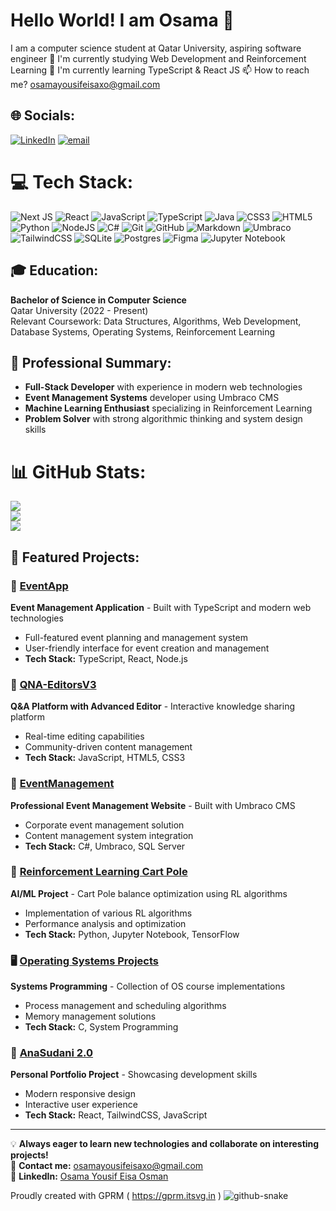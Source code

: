 # Hello World! I am Osama 👋
I am a computer science student at Qatar University, aspiring software engineer
🔭 I'm currently studying Web Development and Reinforcement Learning 
🌱 I'm currently learning TypeScript & React JS
📫 How to reach me? osamayousifeisaxo@gmail.com


## 🌐 Socials:
[![LinkedIn](https://img.shields.io/badge/LinkedIn-%230077B5.svg?logo=linkedin&logoColor=white)](https://www.linkedin.com/in/osama-yousif-eisa-osman) 
[![email](https://img.shields.io/badge/Email-D14836?logo=gmail&logoColor=white)](mailto:osamayousifeisaxo@gmail.com)

# 💻 Tech Stack:
![Next JS](https://img.shields.io/badge/Next-black?style=for-the-badge&logo=next.js&logoColor=white) ![React](https://img.shields.io/badge/react-%2320232a.svg?style=for-the-badge&logo=react&logoColor=%2361DAFB) ![JavaScript](https://img.shields.io/badge/javascript-%23323330.svg?style=for-the-badge&logo=javascript&logoColor=%23F7DF1E) ![TypeScript](https://img.shields.io/badge/typescript-%23007ACC.svg?style=for-the-badge&logo=typescript&logoColor=white) ![Java](https://img.shields.io/badge/java-%23ED8B00.svg?style=for-the-badge&logo=openjdk&logoColor=white) ![CSS3](https://img.shields.io/badge/css3-%231572B6.svg?style=for-the-badge&logo=css3&logoColor=white) ![HTML5](https://img.shields.io/badge/html5-%23E34F26.svg?style=for-the-badge&logo=html5&logoColor=white) ![Python](https://img.shields.io/badge/python-3670A0?style=for-the-badge&logo=python&logoColor=ffdd54) ![NodeJS](https://img.shields.io/badge/node.js-6DA55F?style=for-the-badge&logo=node.js&logoColor=white) ![C#](https://img.shields.io/badge/c%23-%23239120.svg?style=for-the-badge&logo=c-sharp&logoColor=white) ![Git](https://img.shields.io/badge/git-%23F05033.svg?style=for-the-badge&logo=git&logoColor=white) ![GitHub](https://img.shields.io/badge/github-%23121011.svg?style=for-the-badge&logo=github&logoColor=white) ![Markdown](https://img.shields.io/badge/markdown-%23000000.svg?style=for-the-badge&logo=markdown&logoColor=white) ![Umbraco](https://img.shields.io/badge/Umbraco-3544B1.svg?style=for-the-badge&logo=Umbraco&logoColor=white) ![TailwindCSS](https://img.shields.io/badge/tailwindcss-%2338B2AC.svg?style=for-the-badge&logo=tailwind-css&logoColor=white) ![SQLite](https://img.shields.io/badge/sqlite-%2307405e.svg?style=for-the-badge&logo=sqlite&logoColor=white) ![Postgres](https://img.shields.io/badge/postgres-%23316192.svg?style=for-the-badge&logo=postgresql&logoColor=white) ![Figma](https://img.shields.io/badge/figma-%23F24E1E.svg?style=for-the-badge&logo=figma&logoColor=white) ![Jupyter Notebook](https://img.shields.io/badge/jupyter-%23FA0F00.svg?style=for-the-badge&logo=jupyter&logoColor=white)

## 🎓 Education:
**Bachelor of Science in Computer Science**  
Qatar University (2022 - Present)  
Relevant Coursework: Data Structures, Algorithms, Web Development, Database Systems, Operating Systems, Reinforcement Learning

## 💼 Professional Summary:
- **Full-Stack Developer** with experience in modern web technologies
- **Event Management Systems** developer using Umbraco CMS
- **Machine Learning Enthusiast** specializing in Reinforcement Learning
- **Problem Solver** with strong algorithmic thinking and system design skills

# 📊 GitHub Stats:
 ![](https://github-readme-stats.vercel.app/api?username=Osama-oo1909415&theme=dark&hide_border=false&include_all_commits=true&count_private=false)<br/>
![](https://nirzak-streak-stats.vercel.app/?user=Osama-oo1909415&theme=dark&hide_border=false)<br/> 
![](https://github-readme-stats.vercel.app/api/top-langs/?username=Osama-oo1909415&theme=dark&hide_border=false&include_all_commits=true&count_private=false&layout=compact)

## 🚀 Featured Projects:

### 🎪 [EventApp](https://github.com/Osama-oo1909415/EventApp)
**Event Management Application** - Built with TypeScript and modern web technologies
- Full-featured event planning and management system
- User-friendly interface for event creation and management
- **Tech Stack:** TypeScript, React, Node.js

### 💬 [QNA-EditorsV3](https://github.com/Osama-oo1909415/QNA-EditorsV3)
**Q&A Platform with Advanced Editor** - Interactive knowledge sharing platform
- Real-time editing capabilities
- Community-driven content management
- **Tech Stack:** JavaScript, HTML5, CSS3

### 🏢 [EventManagement](https://github.com/Osama-oo1909415/EventManagement)
**Professional Event Management Website** - Built with Umbraco CMS
- Corporate event management solution
- Content management system integration
- **Tech Stack:** C#, Umbraco, SQL Server

### 🤖 [Reinforcement Learning Cart Pole](https://github.com/Osama-oo1909415/Reinforcement_Learnings_Project_cart_pole)
**AI/ML Project** - Cart Pole balance optimization using RL algorithms
- Implementation of various RL algorithms
- Performance analysis and optimization
- **Tech Stack:** Python, Jupyter Notebook, TensorFlow

### 🖥️ [Operating Systems Projects](https://github.com/Osama-oo1909415/Operating_System25)
**Systems Programming** - Collection of OS course implementations
- Process management and scheduling algorithms
- Memory management solutions
- **Tech Stack:** C, System Programming

### 🌟 [AnaSudani 2.0](https://github.com/Osama-oo1909415/AnaSudani2.0)
**Personal Portfolio Project** - Showcasing development skills
- Modern responsive design
- Interactive user experience
- **Tech Stack:** React, TailwindCSS, JavaScript

---

💡 **Always eager to learn new technologies and collaborate on interesting projects!**  
📧 **Contact me:** [osamayousifeisaxo@gmail.com](mailto:osamayousifeisaxo@gmail.com)  
🔗 **LinkedIn:** [Osama Yousif Eisa Osman](https://www.linkedin.com/in/osama-yousif-eisa-osman)

 Proudly created with GPRM ( https://gprm.itsvg.in ) 
<picture>
<source media="(prefers-color-scheme: dark)" srcset="https://raw.githubusercontent.com/Osama-oo1909415/Osama-oo1909415/output/github-snake-dark.svg"/>
<source media="(prefers-color-scheme: light)" srcset="https://raw.githubusercontent.com/Osama-oo1909415/Osama-oo1909415/output/github-snake.svg"/>
<img alt="github-snake"/>
</picture>
